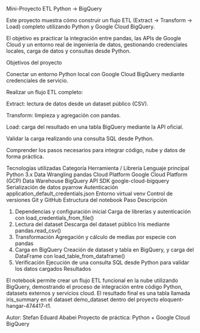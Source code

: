 Mini-Proyecto ETL Python → BigQuery

Este proyecto muestra cómo construir un flujo ETL (Extract → Transform → Load) completo utilizando Python y Google Cloud BigQuery.

El objetivo es practicar la integración entre pandas, las APIs de Google Cloud y un entorno real de ingeniería de datos, gestionando credenciales locales, carga de datos y consultas desde Python.

Objetivos del proyecto

Conectar un entorno Python local con Google Cloud BigQuery mediante credenciales de servicio.

Realizar un flujo ETL completo:

Extract: lectura de datos desde un dataset público (CSV).

Transform: limpieza y agregación con pandas.

Load: carga del resultado en una tabla BigQuery mediante la API oficial.

Validar la carga realizando una consulta SQL desde Python.

Comprender los pasos necesarios para integrar código, nube y datos de forma práctica.

Tecnologías utilizadas
Categoría	Herramienta / Librería
Lenguaje principal	Python 3.x
Data Wrangling	pandas
Cloud Platform	Google Cloud Platform (GCP)
Data Warehouse	BigQuery
API SDK	google-cloud-bigquery
Serialización de datos	pyarrow
Autenticación	application_default_credentials.json
Entorno virtual	venv
Control de versiones	Git y GitHub
Estructura del notebook
Paso	Descripción
1. Dependencias y configuración inicial	Carga de librerías y autenticación con load_credentials_from_file()
2. Lectura del dataset	Descarga del dataset público Iris mediante pandas.read_csv()
3. Transformación	Agregación y cálculo de medias por especie con pandas
4. Carga en BigQuery	Creación de dataset y tabla en BigQuery, y carga del DataFrame con load_table_from_dataframe()
5. Verificación	Ejecución de una consulta SQL desde Python para validar los datos cargados
Resultados

El notebook permite crear un flujo ETL funcional en la nube utilizando BigQuery, demostrando el proceso de integración entre código Python, datasets externos y servicios cloud.
El resultado final es una tabla llamada iris_summary en el dataset demo_dataset dentro del proyecto eloquent-hangar-474417-t1.

Autor: Stefan Eduard Ababei
Proyecto de práctica: Python + Google Cloud BigQuery
